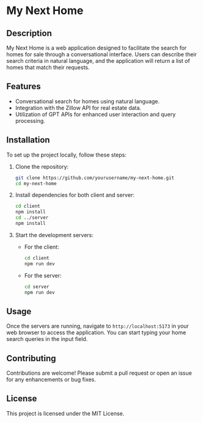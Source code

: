 # My Next Home

## Description
My Next Home is a web application designed to facilitate the search for homes for sale through a conversational interface. Users can describe their search criteria in natural language, and the application will return a list of homes that match their requests.

## Features
- Conversational search for homes using natural language.
- Integration with the Zillow API for real estate data.
- Utilization of GPT APIs for enhanced user interaction and query processing.

## Installation
To set up the project locally, follow these steps:

1. Clone the repository:
   ```bash
   git clone https://github.com/yourusername/my-next-home.git
   cd my-next-home
   ```

2. Install dependencies for both client and server:
   ```bash
   cd client
   npm install
   cd ../server
   npm install
   ```

3. Start the development servers:
   - For the client:
     ```bash
     cd client
     npm run dev
     ```
   - For the server:
     ```bash
     cd server
     npm run dev
     ```

## Usage
Once the servers are running, navigate to `http://localhost:5173` in your web browser to access the application. You can start typing your home search queries in the input field.

## Contributing
Contributions are welcome! Please submit a pull request or open an issue for any enhancements or bug fixes.

## License
This project is licensed under the MIT License.
